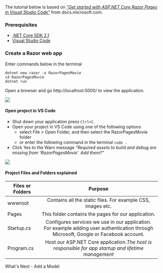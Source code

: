 The tutorial below is based on [*"Get started with ASP.NET Core Razor Pages in Visual Studio Code"*](https://docs.microsoft.com/en-us/aspnet/core/tutorials/razor-pages-vsc/razor-pages-start) from docs.microsoft.com.

### Prerequisites
* [.NET Core SDK 2.1](https://www.microsoft.com/net/download/) 
*  [Visual Studio Code](https://code.visualstudio.com/?wt.mc_id=adw-brand&gclid=Cj0KCQjwqYfWBRDPARIsABjQRYwLe3b9dJMixA98s8nS8QfuNBKGsiRVRXzB93fe4E27LGK5KLrGcnYaAgdREALw_wcB)

### Create a Razor web app

Enter commands below in the terminal 
```
dotnet new razor -o RazorPagesMovie
cd RazorPagesMovie
dotnet run
```
Open a browser and go http://localhost:5000/ to view the application.

![](https://github.com/dotnet-presentations/aspnetcore-for-beginners/blob/master/Tutorial/1-Create%20a%20Razor%20Page/images/razor-page.png)

#### Open project in VS Code

- Shut down your application press `Ctrl+C`.
- Open your project in VS Code using one of the following options 
    - select File > Open Folder, and then select the RazorPagesMovie folder
    - or enter the following command in the terminal `code .`
- Click Yes to the Warn message *"Required assets to build and debug are missing from 'RazorPagesMovie'. Add them?"*

![](https://github.com/dotnet-presentations/aspnetcore-for-beginners/blob/master/Tutorial/1-Create%20a%20Razor%20Page/images/Openinginvscode.PNG)

#### Project Files and Folders explained
| Files or Folders       | Purpose        |
| ------------- |:-------------:|
| wwwroot      | Contains all the static files. For example CSS, images etc. | 
| Pages     | This folder contains the pages for our application.      |    
| Startup.cs | Configures services  we use in our application. For example adding user authentication through Microsoft, Google or Facebook account.   |
| Program.cs | Host our ASP.NET Core application.*The host is responsible for app startup and lifetime management*     |  

What's Next - Add a Model
